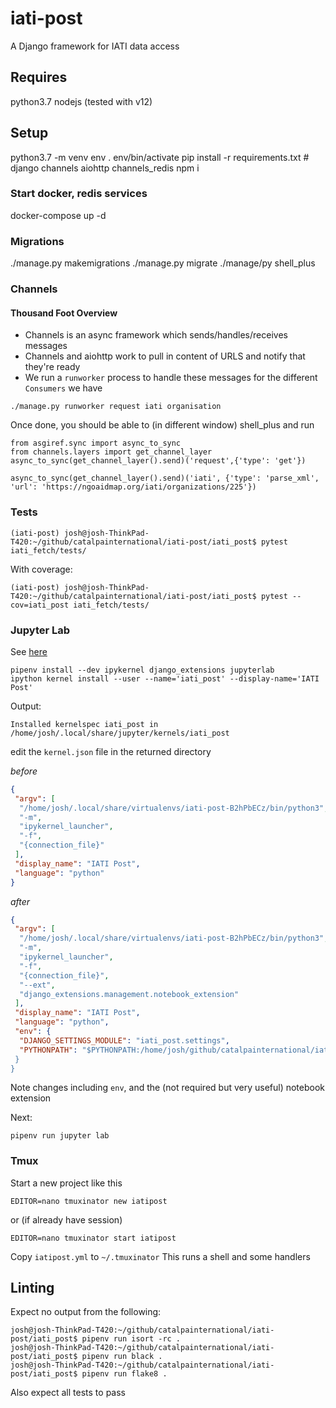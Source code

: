 # iati-post

A Django framework for IATI data access

## Requires

python3.7
nodejs (tested with v12)

## Setup

python3.7 -m venv env
. env/bin/activate
pip install -r requirements.txt # django channels aiohttp channels_redis
npm i

### Start docker, redis services

docker-compose up -d

### Migrations

./manage.py makemigrations
./manage.py migrate
./manage/py shell_plus

### Channels

#### Thousand Foot Overview

 - Channels is an async framework which sends/handles/receives messages
 - Channels and aiohttp work to pull in content of URLS and notify that they're ready
 - We run a `runworker` process to handle these messages for the different `Consumers` we have


```
./manage.py runworker request iati organisation
```

Once done, you should be able to (in different window) shell_plus and run

```
from asgiref.sync import async_to_sync
from channels.layers import get_channel_layer
async_to_sync(get_channel_layer().send)('request',{'type': 'get'})
```

```
async_to_sync(get_channel_layer().send)('iati', {'type': 'parse_xml', 'url': 'https://ngoaidmap.org/iati/organizations/225'})
```


### Tests

```
(iati-post) josh@josh-ThinkPad-T420:~/github/catalpainternational/iati-post/iati_post$ pytest iati_fetch/tests/
```

With coverage:
```
(iati-post) josh@josh-ThinkPad-T420:~/github/catalpainternational/iati-post/iati_post$ pytest --cov=iati_post iati_fetch/tests/
```


### Jupyter Lab

See [here](https://stackoverflow.com/questions/35483328/how-to-setup-jupyter-ipython-notebook-for-django/52214033#52214033)

```
pipenv install --dev ipykernel django_extensions jupyterlab
ipython kernel install --user --name='iati_post' --display-name='IATI Post'
```
Output:
```
Installed kernelspec iati_post in /home/josh/.local/share/jupyter/kernels/iati_post
```

edit the `kernel.json` file  in the returned directory

*before*
```json
{
 "argv": [
  "/home/josh/.local/share/virtualenvs/iati-post-B2hPbECz/bin/python3",
  "-m",
  "ipykernel_launcher",
  "-f",
  "{connection_file}"
 ],
 "display_name": "IATI Post",
 "language": "python"
}
```

*after*
```json
{
 "argv": [
  "/home/josh/.local/share/virtualenvs/iati-post-B2hPbECz/bin/python3",
  "-m",
  "ipykernel_launcher",
  "-f",
  "{connection_file}",
  "--ext",
  "django_extensions.management.notebook_extension"
 ],
 "display_name": "IATI Post",
 "language": "python",
 "env": {
  "DJANGO_SETTINGS_MODULE": "iati_post.settings",
  "PYTHONPATH": "$PYTHONPATH:/home/josh/github/catalpainternational/iati-post/i$
 }
}
```

Note changes including `env`, and the (not required but very useful) notebook extension

Next:
```
pipenv run jupyter lab
```

### Tmux

Start a new project like this

```
EDITOR=nano tmuxinator new iatipost
```
or (if already have session)
```
EDITOR=nano tmuxinator start iatipost
```

Copy `iatipost.yml` to `~/.tmuxinator`
This runs a shell and some handlers

## Linting


Expect no output from the following:
```
josh@josh-ThinkPad-T420:~/github/catalpainternational/iati-post/iati_post$ pipenv run isort -rc .
josh@josh-ThinkPad-T420:~/github/catalpainternational/iati-post/iati_post$ pipenv run black .
josh@josh-ThinkPad-T420:~/github/catalpainternational/iati-post/iati_post$ pipenv run flake8 .
```

Also expect all tests to pass